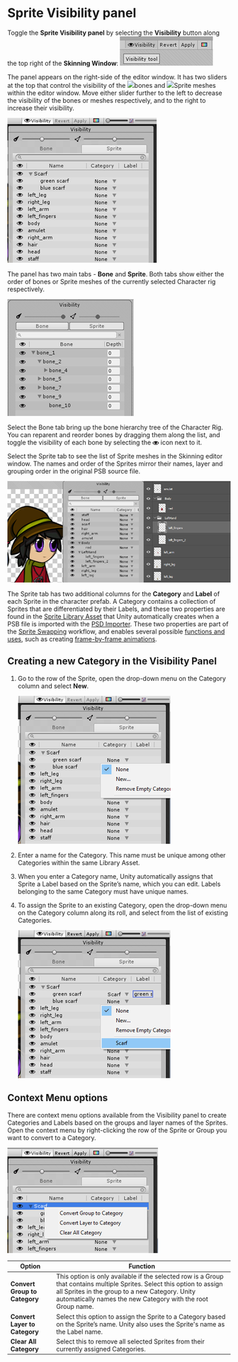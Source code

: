 # Sprite Visibility panel

Toggle the __Sprite Visibility panel__ by selecting the __Visibility__ button along the top right of the __Skinning Window__: ![](images/Visibility_button.PNG)

The panel appears on the right-side of the editor window. It has two sliders at the top that control the visibility of the ![](C:/Users/Saman/Documents/GitHub/2d/Packages/com.unity.2d.animation/Documentation~/images/bone_icon.png)bones and ![](C:/Users/Saman/Documents/GitHub/2d/Packages/com.unity.2d.animation/Documentation~/images/mesh_icon.png)Sprite meshes within the editor window. Move either slider further to the left to decrease the visibility of the bones or meshes respectively, and to the right to increase their visibility. 

![](images/image_3.png)

The panel has two main tabs - __Bone__ and __Sprite__. Both tabs show either the order of bones or Sprite meshes of the currently selected Character rig respectively. 

![The Bone tab selected.](images/bone_tree.PNG)

Select the Bone tab bring up the bone hierarchy tree of the Character Rig. You can reparent and reorder bones by dragging them along the list, and toggle the visibility of each bone by selecting the ![](images/visibility_icon.PNG) icon next to it.

Select the Sprite tab to see the list of Sprite meshes in the Skinning editor window. The names and order of the Sprites mirror their names, layer and grouping order in the original PSB source file. 

![](images/AnimWin_PhotoshopWin_match.png)

The Sprite tab has two additional columns for the __Category__ and __Label__ of each Sprite in the character prefab. A Category contains a collection of Sprites that are differentiated by their Labels, and these two properties are found in the [Sprite Library Asset](SLAsset.md) that Unity automatically creates when a PSB file is imported with the [PSD Importer](https://docs.unity3d.com/Packages/com.unity.2d.psdimporter@latest). These two properties are part of the [Sprite Swapping](SpriteSwapIntro.md) workflow, and enables several possible [functions and uses](Examples.md), such as creating [frame-by-frame animations](FFanimation.md). 



## Creating a new Category in the Visibility Panel

1. Go to the row of the Sprite, open the drop-down menu on the Category column and select __New__.

   ![](images/image_4.png)

   

2. Enter a name for the Category. This name must be unique among other Categories within the same Library Asset.

3. When you enter a Category name, Unity automatically assigns that Sprite a Label based on the Sprite’s name, which you can edit. Labels belonging to the same Category must have unique names.

4. To assign the Sprite to an existing Category, open the drop-down menu on the Category column along its roll, and select from the list of existing Categories.

   ![](images/image_5.png)



## Context Menu options

There are context menu options available from the Visibility panel to create Categories and Labels based on the groups and layer names of the Sprites. Open the context menu by right-clicking the row of the Sprite or Group you want to convert to a Category.

![](images/image_6.png)



| Option                        | Function                                                     |
| ----------------------------- | ------------------------------------------------------------ |
| __Convert Group to Category__ | This option is only available if the selected row is a Group that contains multiple Sprites. Select this option to assign all Sprites in the group to a new Category. Unity automatically names the new Category with the root Group name. |
| __Convert Layer to Category__ | Select this option to assign the Sprite to a Category based on the Sprite’s name. Unity also uses the Sprite's name as the Label name. |
| __Clear All Category__        | Select this to remove all selected Sprites from their currently assigned Categories. |